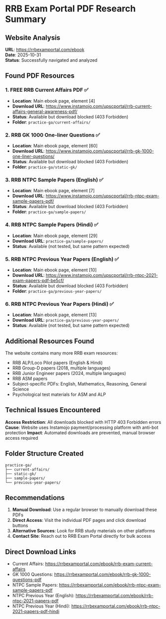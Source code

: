 # RRB Exam Portal PDF Research Summary

## Website Analysis
**URL**: https://rrbexamportal.com/ebook  
**Date**: 2025-10-31  
**Status**: Successfully navigated and analyzed

## Found PDF Resources

### 1. FREE RRB Current Affairs PDF ✅
- **Location**: Main ebook page, element [4]
- **Download URL**: https://www.instamojo.com/upscportal/rrb-current-affairs-general-awareness-pdf/
- **Status**: Available but download blocked (403 Forbidden)
- **Folder**: `practice-ga/current-affairs/`

### 2. RRB GK 1000 One-liner Questions ✅
- **Location**: Main ebook page, element [60]
- **Download URL**: https://www.instamojo.com/upscportal/rrb-gk-1000-one-liner-questions/
- **Status**: Available but download blocked (403 Forbidden)
- **Folder**: `practice-ga/static-gk/`

### 3. RRB NTPC Sample Papers (English) ✅
- **Location**: Main ebook page, element [7]
- **Download URL**: https://www.instamojo.com/upscportal/rrb-ntpc-exam-sample-papers-pdf/
- **Status**: Available but download blocked (403 Forbidden)
- **Folder**: `practice-ga/sample-papers/`

### 4. RRB NTPC Sample Papers (Hindi) ✅
- **Location**: Main ebook page, element [29]
- **Download URL**: `practice-ga/sample-papers/`
- **Status**: Available (not tested, but same pattern expected)

### 5. RRB NTPC Previous Year Papers (English) ✅
- **Location**: Main ebook page, element [10]
- **Download URL**: https://www.instamojo.com/upscportal/rrb-ntpc-2021-exam-papers-pdf-be5cf/
- **Status**: Available but download blocked (403 Forbidden)
- **Folder**: `practice-ga/previous-year-papers/`

### 6. RRB NTPC Previous Year Papers (Hindi) ✅
- **Location**: Main ebook page, element [13]
- **Download URL**: `practice-ga/previous-year-papers/`
- **Status**: Available (not tested, but same pattern expected)

## Additional Resources Found
The website contains many more RRB exam resources:
- RRB ALP/Loco Pilot papers (English & Hindi)
- RRB Group-D papers (2018, multiple languages)
- RRB Junior Engineer papers (2024, multiple languages)
- RRB ASM papers
- Subject-specific PDFs: English, Mathematics, Reasoning, General Science
- Psychological test materials for ASM and ALP

## Technical Issues Encountered
**Access Restriction**: All downloads blocked with HTTP 403 Forbidden errors
**Cause**: Website uses Instamojo payment/processing platform with anti-bot protection
**Impact**: Automated downloads are prevented, manual browser access required

## Folder Structure Created
```
practice-ga/
├── current-affairs/
├── static-gk/
├── sample-papers/
└── previous-year-papers/
```

## Recommendations
1. **Manual Download**: Use a regular browser to manually download these PDFs
2. **Direct Access**: Visit the individual PDF pages and click download buttons
3. **Alternative Sources**: Look for RRB study materials on other platforms
4. **Contact Site**: Reach out to RRB Exam Portal directly for bulk access

## Direct Download Links
- Current Affairs: https://rrbexamportal.com/ebook/rrb-exam-current-affairs
- GK 1000 Questions: https://rrbexamportal.com/ebook/rrb-gk-1000-questions-pdf
- NTPC Sample Papers: https://rrbexamportal.com/ebook/rrb-ntpc-exam-sample-papers-pdf
- NTPC Previous Year (English): https://rrbexamportal.com/ebook/rrb-ntpc-2021-papers-pdf
- NTPC Previous Year (Hindi): https://rrbexamportal.com/ebook/rrb-ntpc-2021-papers-pdf-hindi